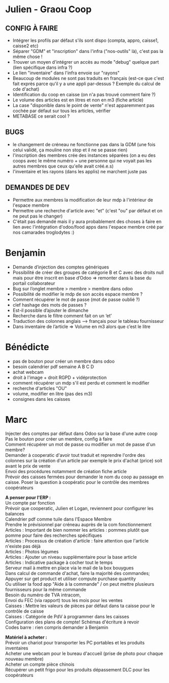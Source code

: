 # Julien - Graou Coop
## CONFIG À FAIRE
- Intégrer les profils par défaut s'ils sont dispo (compta, appro, caisse1, caisse2 etc)
- Séparer "GDM" et "inscription" dans l'infra ("nos-outils" là), c'est pas la même chose !
- Trouver un moyen d'intégrer un accès au mode "debug" quelque part (lien spécifique dans infra ?)
- Le lien "inventaire" dans l'infra envoie sur "rayons"
- Beaucoup de modules ne sont pas traduits en français (est-ce que c'est fait exprès parce qu'il y a une appli par-dessus ? Exemple du calcul de cde d'achat)
- Identification du coop en caisse (on n'a pas trouvé comment faire ?)
- Le volume des articles est en litres et non en m3 (fiche article)
- La case "disponible dans le point de vente" n'est apparemment pas cochée par défaut sur tous les articles, vérifier
- METABASE ce serait cool ?

## BUGS
- le changement de créneau ne fonctionne pas dans la GDM (une fois celui validé, ça mouline non stop et il ne se passe rien)
- l'inscription des membres crée des instances séparées (on a eu des coops avec le même numéro + une personne qui ne voyait pas les autres membres que ceux qu'elle avait créé.e.s)
- l'inventaire et les rayons (dans les applis) ne marchent juste pas

## DEMANDES DE DEV
- Permettre aux membres la modification de leur mdp à l'intérieur de l'espace membre
- Permettre une recherche d'article avec "et" (c'est "ou" par défaut et on ne peut pas le changer)
- C'était pas demandé mais il y aura probablement des choses à faire en lien avec l'intégration d'odoo/food apps dans l'espace membre créé par nos camarades troglodytes :)

# Benjamin
-   Demande d’injection des comptes génériques
-   Possibilité de créer des groupes de catégorie B et C avec des droits null mais pour être inscrit en base d’Odoo => remonter dans la base du portail collaborateur
-   Bug sur l’onglet membre > membre > membre dans odoo
-   Possibilité de modifier le mdp de son accès espace membre ?
-   Comment récupérer le mot de passe (mot de passe oublié ?)
-   clef hashage des mots de passes ?
-   Est-il possible d’ajouter le dimanche
-   Recherche dans le filtre comment fait on un ‘et’
-   Traduction des colonnes anglais --> français pour le tableau fournisseur
-   Dans inventaire de l’article => Volume en m3 alors que c’est le litre

# Bénédicte
- pas de bouton pour créer un membre dans odoo
- besoin calendrier pdf semaine A B C D
- achat webcam
- droit à l'image + droit RGPD + vidéprotection
- comment récupérer un mdp s'il est perdu et comment le modifier
- recherche d'articles "OU"
- volume, modifier en litre (pas des m3)
- consignes dans les caisses

# Marc
Injecter des comptes par défaut dans Odoo sur la base d'une autre coop  
Pas le bouton pour créer un membre, config à faire  
Comment récupérer un mot de passe ou modifier un mot de passe d'un membre?  
Demander à cooperatic d'avoir tout traduit et reprendre l'ordre des colonnes sur la création d'un article par exemple le prix d'achat (price) soit avant le prix de vente  
Envoi des procédures notamment de création fiche article  
Prévoir des caisses fermées pour demander le nom du coop au passage en caisse. Poser la question à coopératic pour le contrôle des membres coopérateurs

**A penser pour l'ERP :**  
Un compte par fonction  
Prévoir que cooperatic, Julien et Logan, reviennent pour configurer les balances  
Calendrier pdf comme tuile dans l'Espace Membre  
Prendre le prévisionnel par créneau auprès de la com fonctionnement  
Articles : Important de bien nommer les articles : pommes plutôt que pomme pour faire des recherches spécifiques  
Articles : Processus de création d'article : faire attention que l'article n'existe pas déjà  
Articles : Photos légumes  
Articles : Ajouter un niveau supplémentaire pour la base article  
Articles : Indicative package à cocher tout le temps  
Serveur mail à mettre en place via le mail de la box bouygues  
Dans calcul de commande d'achat, faire la majorité des commandes; Appuyer sur get product et utiliser compute purchase quantity  
Ou utiliser la food app "Aide à la commande" / on peut mettre plusieurs fournisseurs pour la même commande  
Besoin du numéro de TVA intracom,  
Envoi du FEC (via rapport) tous les mois pour les ventes  
Caisses : Mettre les valeurs de pièces par défaut dans ta caisse pour le contrôle de caisse  
Caisses : Catégorie de PdV à programmer dans les caisses  
Configuration des plans de compte! Schémas d'écriture à revoir  
Codes barre : rien compris demander à Benjamin

**Matériel à acheter :**  
Prévoir un chariot pour transporter les PC portables et les produits inventaires  
Acheter une webcam pour le bureau d'accueil (prise de photo pour chaque nouveau membre)  
Acheter un compte pièce chinois  
Récupérer un petit frigo pour les produits dépassement DLC pour les coopérateurs
